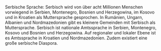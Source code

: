 Serbische Sprache: Serbisch wird von über acht Millionen Menschen vorwiegend in Serbien, Montenegro, Bosnien und Herzegowina, im Kosovo und in Kroatien als Muttersprache gesprochen. In Rumänien, Ungarn, Albanien und Nordmazedonien gibt es kleinere Gemeinden mit Serbisch als Muttersprache. Serbisch ist nationale Amtssprache in Serbien, Montenegro, Kosovo und Bosnien und Herzegowina. Auf regionaler und lokaler Ebene ist es Amtssprache in Kroatien und Nordmazedonien. Zudem existiert eine große serbische Diaspora.
